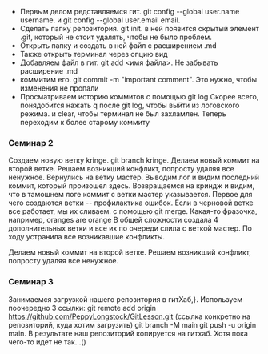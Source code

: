 * Первым делом редставляемся гит. git config --global user.name username. и git config --global user.email email. 
* Сделать папку репозитория. git init. в ней появится скрытый элемент .git, который не стоит удалять, чтобы не было проблем.
* Открыть папку и создать в ней файл с расширением .md
* Также открыть терминал через опцию вид
* Добавляем файл в гит. git add <имя файла>. Не забывать расширение .md
* коммитим его. git commit -m "important comment". Это нужно, чтобы изменения не пропали
* Просматриваем историю коммитов с помощью git log
Скорее всего, понядобится нажать q после git log, чтобы выйти из логовского режима. и clear, чтобы терминал не был захламлен.
Теперь переходим к более старому коммиту
### Семинар 2
Создаем новую ветку kringe. git branch kringe.
Делаем новый коммит на второй ветке. Решаем возникший конфликт, попросту удаляя все ненужное.
Вернулись на ветку мастер. Выводим лог и видим последний коммит, который произошел здесь. Возвращаемся на криндж и видим, что в тамошнем логе коммит с ветки мастер указывается.
Первое для чего создаются ветки -- профилактика ошибок. Если в черновой ветке все работает, мы их сливаем. с помощью git merge.
Какая-то фразочка, например, oranges are orange
В общей сложности создала 4 дополнительных ветки и все их по очереди слила с веткой мастер. По ходу устранила все возникавшие конфликты.






Делаем новый коммит на второй ветке. Решаем возникший конфликт, попросту удаляя все ненужное.
### Семинар 3
Занимаемся загрузкой нашего репозитория в гитХаб,}. Используем поочередно 3 ссылки:
git remote add origin https://github.com/PeppyLongstock/GitLesson.git (ссылка конкретно на репозиторий, куда хотим загрузить)
git branch -M main
git push -u origin main.
В результате наш репозиторий копируется на гитхаб. Хотя пока чего-то идет не так...()
